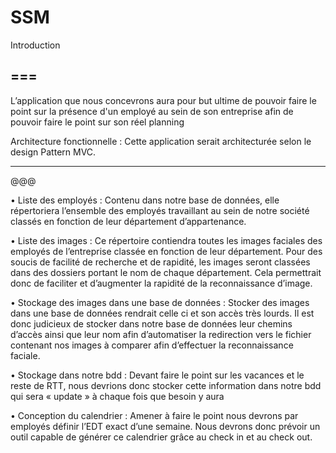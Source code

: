 SSM
===



Introduction

===
---
L’application que nous concevrons aura pour but ultime de pouvoir faire le point sur la présence d'un employé au sein de son entreprise afin de pouvoir faire le point sur son réel planning


Architecture fonctionnelle : 
Cette application serait architecturée selon le design Pattern MVC. 

***
@@@

•	Liste des employés : 
Contenu dans notre base de données, elle répertoriera l’ensemble des employés travaillant au sein de notre société classés en fonction de leur département d’appartenance.
 
•	Liste des images : 
Ce répertoire contiendra toutes les images faciales des employés de l’entreprise classée en fonction de leur département. Pour des soucis de facilité de recherche et de rapidité, les images seront classées dans des dossiers portant le nom de chaque département. Cela permettrait donc de faciliter et d’augmenter la rapidité de la reconnaissance d’image.

•	Stockage des images dans une base de données : 
Stocker des images dans une base de données rendrait celle ci et son accès très lourds. Il est donc judicieux de stocker dans notre base de données leur chemins d’accès ainsi que leur nom afin d’automatiser la redirection vers le fichier contenant nos images à comparer afin d’effectuer la reconnaissance faciale.

•	Stockage dans notre bdd : 
Devant faire le point sur les vacances et le reste de RTT, nous devrions donc stocker cette information dans notre bdd qui sera « update » à chaque fois que besoin y aura

•	Conception du calendrier : 
Amener à faire le point nous devrons par employés définir l’EDT exact d’une semaine. Nous devrons donc prévoir un outil capable de générer ce calendrier grâce au check in et au check out. 

